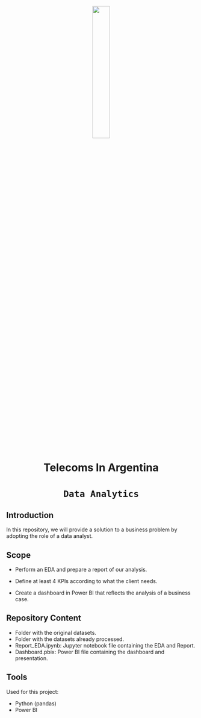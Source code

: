 <p align="center" width="100%">
    <img width="30%" src="https://png.pngitem.com/pimgs/s/499-4996839_icon-for-communication-hd-png-download.png">
</p>

# <h1 align=center> **Telecoms In Argentina** </h1>

# <h1 align=center>**`Data Analytics`**</h1>


## Introduction

In this repository, we will provide a solution to a business problem by adopting the role of a data analyst.

## Scope

- Perform an EDA and prepare a report of our analysis.

- Define at least 4 KPIs according to what the client needs.

- Create a dashboard in Power BI that reflects the analysis of a business case.


## Repository Content

- Folder with the original datasets.
- Folder with the datasets already processed.
- Report_EDA.ipynb: Jupyter notebook file containing the EDA and Report.
- Dashboard.pbix: Power BI file containing the dashboard and presentation.

## Tools
Used for this project:
- Python (pandas)
- Power BI
